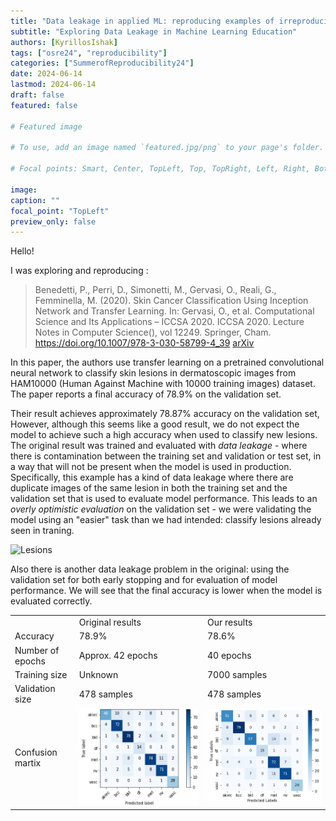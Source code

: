 ```yaml
---
title: "Data leakage in applied ML: reproducing examples of irreproducibility"
subtitle: "Exploring Data Leakage in Machine Learning Education" 
authors: [KyrillosIshak]
tags: ["osre24", "reproducibility"]
categories: ["SummerofReproducibility24"]
date: 2024-06-14
lastmod: 2024-06-14
draft: false
featured: false

# Featured image

# To use, add an image named `featured.jpg/png` to your page's folder.

# Focal points: Smart, Center, TopLeft, Top, TopRight, Left, Right, BottomLeft, Bottom, BottomRight.

image:
caption: ""
focal_point: "TopLeft"
preview_only: false
---
```


Hello!

I was exploring and reproducing : 

> Benedetti, P., Perri, D., Simonetti, M., Gervasi, O., Reali, G., Femminella, M. (2020). Skin Cancer Classification Using Inception Network and Transfer Learning. In: Gervasi, O., et al. Computational Science and Its Applications – ICCSA 2020. ICCSA 2020. Lecture Notes in Computer Science(), vol 12249. Springer, Cham. https://doi.org/10.1007/978-3-030-58799-4_39 [arXiv](https://arxiv.org/pdf/2111.02402v1)

In this paper, the authors use transfer learning on a pretrained convolutional neural network to classify skin lesions in dermatoscopic images from HAM10000 (Human Against Machine with 10000 training images) dataset. The paper reports a final accuracy of 78.9% on the validation set.

Their result achieves approximately 78.87% accuracy on the validation set, However, although this seems like a good result, we do not expect the model to achieve such a high accuracy when used to classify new lesions. The original result was trained and evaluated with *data leakage* - where there is contamination between the training set and validation or test set, in a way that will not be present when the model is used in production. Specifically, this example has a kind of data leakage where there are duplicate images of the same lesion in both the training set and the validation set that is used to evaluate model performance. This leads to an *overly optimistic evaluation* on the validation set - we were validating the model using an "easier" task than we had intended: classify lesions already seen in traning.

![Lesions](leakage.png)

Also there is another data leakage problem in the original: using the validation set for both early stopping and for evaluation of model performance. We will see that the final accuracy is lower when the model is evaluated correctly.

<table>
  <tr>
    <td></td>
    <td>Original results</td>
    <td>Our results</td>
  </tr>
  <tr>
    <td>
        Accuracy
    </td>
    <td>
        78.9%
   </td>
    <td>
        78.6%
    </td>
  </tr> 
  <tr>
    <td>
        Number of epochs
    </td>
    <td>
        Approx. 42 epochs
    </td>
    <td>
        40 epochs
    </td>
  </tr>
  <tr>
    <td>
        Training size
    </td>
    <td>
        Unknown
    </td>
    <td>
        7000 samples
    </td>
  </tr>
  <tr>
    <td>
        Validation size
    </td>
    <td>
        478 samples
    </td>
    <td>
        478 samples
    </td>
  </tr>
  <tr>
    <td>
        Confusion martix
    </td>
    <td>
      <img src="https://raw.githubusercontent.com/kyrillosishak/re-SkinCancer/main/assets/paper's_results.jpeg" />
    </td>
    <td>
        <img src="https://raw.githubusercontent.com/kyrillosishak/re-SkinCancer/main/assets/Our_results.jpeg" />
    </td>
  </tr>
  
</table>
